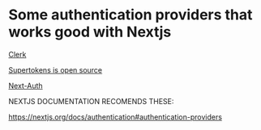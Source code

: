 # Some authentication providers that works good with Nextjs

[Clerk](https://clerk.dev/)

[Supertokens is open source](https://supertokens.com/)

[Next-Auth](https://next-auth.js.org/)

NEXTJS DOCUMENTATION RECOMENDS THESE:

<https://nextjs.org/docs/authentication#authentication-providers>
